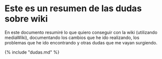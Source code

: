 # Este es un resumen de las dudas sobre wiki

En este documento resumiré lo que quiero conseguir con la wiki \(utilizando mediaWiki\), documentando los cambios que he ido realizando, los problemas que he ido encontrando y otras dudas que me vayan surgiendo.

{% include "dudas.md" %}







